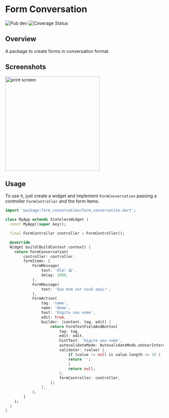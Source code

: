 # Form Conversation

![Pub dev](https://img.shields.io/badge/pub-v1.0.0-blue)
![Coverage Status](https://img.shields.io/badge/coverage-93.9%25-green)

## Overview

A package to create forms in conversation format.

## Screenshots

<p float="left">
<img src="https://i.ibb.co/JQqZmwH/Captura-de-Tela-2023-04-25-a-s-19-27-51.png" width="300" alt="print screen" />
</p>

## Usage
To use it, just create a widget and implement `FormConversation` passing a  controller `FormController` and the form Items.

```dart
import 'package:form_conversation/form_conversation.dart';

class MyApp extends StatelessWidget {
  const MyApp({super.key});

  final FormController controller = FormController();

  @override
  Widget build(BuildContext context) {
    return FormConversation(
        controller: controller,
        formItems: [
            FormMessage(
                text: 'Olá! 😃',
                delay: 1000,
            ),
            FormMessage(
                text: 'Que bom ver você aqui!',
            ),
            FormAction(
                tag: 'name',
                name: 'Nome',
                text: 'Digite seu nome',
                edit: true,
                builder: (context, tag, edit) {
                    return FormTextFieldAndButton(
                        tag: tag,
                        edit: edit,
                        hintText: 'Digite seu nome',
                        autovalidateMode: AutovalidateMode.onUserInteraction,
                        validator: (value) {
                            if (value != null && value.length <= 3) {
                            return '';
                            }
                            return null;
                        },
                        formController: controller,
                    );
                },
            ),
        ]
    );
  }
}

```
